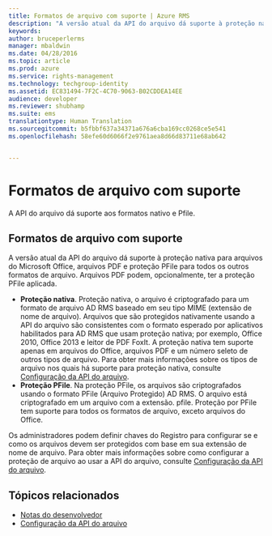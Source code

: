 ```yaml
---
title: Formatos de arquivo com suporte | Azure RMS
description: "A versão atual da API do arquivo dá suporte à proteção nativa para arquivos do Microsoft Office, PDF e proteção PFile para todos os outros formatos de arquivo."
keywords: 
author: bruceperlerms
manager: mbaldwin
ms.date: 04/28/2016
ms.topic: article
ms.prod: azure
ms.service: rights-management
ms.technology: techgroup-identity
ms.assetid: EC831494-7F2C-4C70-9063-B02CDDEA14EE
audience: developer
ms.reviewer: shubhamp
ms.suite: ems
translationtype: Human Translation
ms.sourcegitcommit: b5fbbf637a34371a676a6cba169cc0268ce5e541
ms.openlocfilehash: 58efe60d6066f2e9761aea8d66d83711e68ab642


---
```


# Formatos de arquivo com suporte

A API do arquivo dá suporte aos formatos nativo e Pfile.

## Formatos de arquivo com suporte

A versão atual da API do arquivo dá suporte à proteção nativa para arquivos do Microsoft Office, arquivos PDF e proteção PFile para todos os outros formatos de arquivo. Arquivos PDF podem, opcionalmente, ter a proteção PFile aplicada.

-   **Proteção nativa**. Proteção nativa, o arquivo é criptografado para um formato de arquivo AD RMS baseado em seu tipo MIME (extensão de nome de arquivo). Arquivos que são protegidos nativamente usando a API do arquivo são consistentes com o formato esperado por aplicativos habilitados para AD RMS que usam proteção nativa; por exemplo, Office 2010, Office 2013 e leitor de PDF FoxIt. A proteção nativa tem suporte apenas em arquivos do Office, arquivos PDF e um número seleto de outros tipos de arquivo. Para obter mais informações sobre os tipos de arquivo nos quais há suporte para proteção nativa, consulte [Configuração da API do arquivo](file-api-configuration.md).
-   **Proteção PFile**. Na proteção PFile, os arquivos são criptografados usando o formato PFile (Arquivo Protegido) AD RMS. O arquivo está criptografado em um arquivo com a extensão. pfile. Proteção por PFile tem suporte para todos os formatos de arquivo, exceto arquivos do Office.

Os administradores podem definir chaves do Registro para configurar se e como os arquivos devem ser protegidos com base em sua extensão de nome de arquivo. Para obter mais informações sobre como configurar a proteção de arquivo ao usar a API do arquivo, consulte [Configuração da API do arquivo](file-api-configuration.md).

## Tópicos relacionados

* [Notas do desenvolvedor](developer-notes.md)
* [Configuração da API do arquivo](file-api-configuration.md)
 

 



<!--HONumber=Jun16_HO4-->


